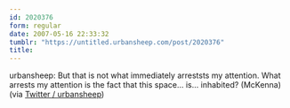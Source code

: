 ```yaml
---
id: 2020376
form: regular
date: 2007-05-16 22:33:32
tumblr: "https://untitled.urbansheep.com/post/2020376"
title:
---
```


<p>urbansheep: But that is not what immediately arreststs my attention. What arrests my attention is the fact that this space&hellip; is&hellip; inhabited? (McKenna) (via <a href="http://twitter.com/urbansheep/statuses/66167672">Twitter / urbansheep</a>)</p>

